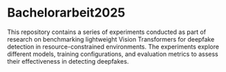 # Bachelorarbeit2025
This repository contains a series of experiments conducted as part of research on benchmarking lightweight Vision Transformers for deepfake detection in resource-constrained environments. The experiments explore different models, training configurations, and evaluation metrics to assess their effectiveness in detecting deepfakes.

